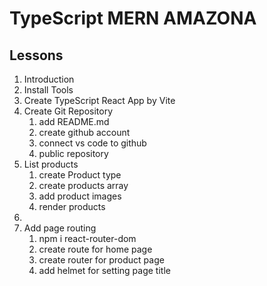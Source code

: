 # TypeScript MERN AMAZONA

## Lessons

1. Introduction
2. Install Tools
3. Create TypeScript React App by Vite
4. Create Git Repository
   1. add README.md
   2. create github account
   3. connect vs code to github
   4. public repository
5. List products
   1. create Product type
   2. create products array
   3. add product images
   4. render products
6.
7. Add page routing
   1. npm i react-router-dom
   2. create route for home page
   3. create router for product page
   4. add helmet for setting page title
